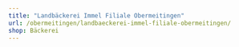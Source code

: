 ```yaml
---
title: "Landbäckerei Immel Filiale Obermeitingen"
url: /obermeitingen/landbaeckerei-immel-filiale-obermeitingen/
shop: Bäckerei
---
```

